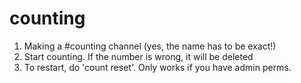 # counting

1. Making a #counting channel (yes, the name has to be exact!)
2. Start counting. If the number is wrong, it will be deleted
3. To restart, do 'count reset'. Only works if you have admin perms. 
